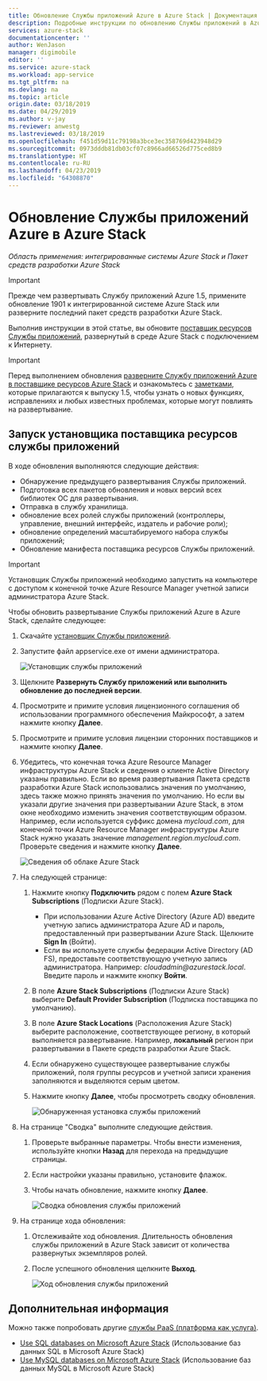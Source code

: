 ```yaml
---
title: Обновление Службы приложений Azure в Azure Stack | Документация Майкрософт
description: Подробные инструкции по обновлению Службы приложений в Azure Stack
services: azure-stack
documentationcenter: ''
author: WenJason
manager: digimobile
editor: ''
ms.service: azure-stack
ms.workload: app-service
ms.tgt_pltfrm: na
ms.devlang: na
ms.topic: article
origin.date: 03/18/2019
ms.date: 04/29/2019
ms.author: v-jay
ms.reviewer: anwestg
ms.lastreviewed: 03/18/2019
ms.openlocfilehash: f451d59d11c79198a3bce3ec358769d423948d29
ms.sourcegitcommit: 0973dddb81db03cf07c8966ad66526d775ced8b9
ms.translationtype: HT
ms.contentlocale: ru-RU
ms.lasthandoff: 04/23/2019
ms.locfileid: "64308870"
---
```

# <a name="update-azure-app-service-on-azure-stack"></a>Обновление Службы приложений Azure в Azure Stack

*Область применения: интегрированные системы Azure Stack и Пакет средств разработки Azure Stack*

> [!IMPORTANT]  
> Прежде чем развертывать Службу приложений Azure 1.5, примените обновление 1901 к интегрированной системе Azure Stack или разверните последний пакет средств разработки Azure Stack.

Выполнив инструкции в этой статье, вы обновите [поставщик ресурсов Службы приложений](azure-stack-app-service-overview.md), развернутый в среде Azure Stack с подключением к Интернету.

> [!IMPORTANT]  
> Перед выполнением обновления [разверните Службу приложений Azure в поставщике ресурсов Azure Stack](azure-stack-app-service-deploy.md) и ознакомьтесь с [заметками](azure-stack-app-service-release-notes-update-five.md), которые прилагаются к выпуску 1.5, чтобы узнать о новых функциях, исправлениях и любых известных проблемах, которые могут повлиять на развертывание.

## <a name="run-the-app-service-resource-provider-installer"></a>Запуск установщика поставщика ресурсов службы приложений

В ходе обновления выполняются следующие действия:

* Обнаружение предыдущего развертывания Службы приложений.
* Подготовка всех пакетов обновления и новых версий всех библиотек ОС для развертывания.
* Отправка в службу хранилища.
* обновление всех ролей службы приложений (контроллеры, управление, внешний интерфейс, издатель и рабочие роли);
* обновление определений масштабируемого набора службы приложений;
* Обновление манифеста поставщика ресурсов Службы приложений.

> [!IMPORTANT]
> Установщик Службы приложений необходимо запустить на компьютере с доступом к конечной точке Azure Resource Manager учетной записи администратора Azure Stack.
>
>

Чтобы обновить развертывание Службы приложений Azure в Azure Stack, сделайте следующее:

1. Скачайте [установщик Службы приложений](https://aka.ms/appsvcupdate5installer).

2. Запустите файл appservice.exe от имени администратора.

    ![Установщик службы приложений][1]

3. Щелкните **Развернуть Службу приложений или выполнить обновление до последней версии**.

4. Просмотрите и примите условия лицензионного соглашения об использовании программного обеспечения Майкрософт, а затем нажмите кнопку **Далее**.

5. Просмотрите и примите условия лицензии сторонних поставщиков и нажмите кнопку **Далее**.

6. Убедитесь, что конечная точка Azure Resource Manager инфраструктуры Azure Stack и сведения о клиенте Active Directory указаны правильно. Если во время развертывания Пакета средств разработки Azure Stack использовались значения по умолчанию, здесь также можно принять значения по умолчанию. Но если вы указали другие значения при развертывании Azure Stack, в этом окне необходимо изменить значения соответствующим образом. Например, если используется суффикс домена *mycloud.com*, для конечной точки Azure Resource Manager инфраструктуры Azure Stack нужно указать значение *management.region.mycloud.com*. Проверьте сведения и нажмите кнопку **Далее**.

    ![Сведения об облаке Azure Stack][2]

7. На следующей странице:

   1. Нажмите кнопку **Подключить** рядом с полем **Azure Stack Subscriptions** (Подписки Azure Stack).
        * При использовании Azure Active Directory (Azure AD) введите учетную запись администратора Azure AD и пароль, предоставленный при развертывании Azure Stack. Щелкните **Sign In** (Войти).
        * Если вы используете службы федерации Active Directory (AD FS), предоставьте соответствующую учетную запись администратора. Например: *cloudadmin\@azurestack.local*. Введите пароль и нажмите кнопку **Войти**.
   2. В поле **Azure Stack Subscriptions** (Подписки Azure Stack) выберите **Default Provider Subscription** (Подписка поставщика по умолчанию).
   3. В поле **Azure Stack Locations** (Расположения Azure Stack) выберите расположение, соответствующее региону, в который выполняется развертывание. Например, **локальный** регион при развертывании в Пакете средств разработки Azure Stack.
   4. Если обнаружено существующее развертывание службы приложений, поля группы ресурсов и учетной записи хранения заполняются и выделяются серым цветом.
   5. Нажмите кнопку **Далее**, чтобы просмотреть сводку обновления.

      ![Обнаруженная установка службы приложений][3]

8. На странице "Сводка" выполните следующие действия.
   1. Проверьте выбранные параметры. Чтобы внести изменения, используйте кнопки **Назад** для перехода на предыдущие страницы.
   2. Если настройки указаны правильно, установите флажок.
   3. Чтобы начать обновление, нажмите кнопку **Далее**.

       ![Сводка обновления службы приложений][4]

9. На странице хода обновления:
    1. Отслеживайте ход обновления. Длительность обновления службы приложений в Azure Stack зависит от количества развернутых экземпляров ролей.
    2. После успешного обновления щелкните **Выход**.

        ![Ход обновления службы приложений][5]

<!--Image references-->
[1]: ./media/azure-stack-app-service-update/app-service-exe.png
[2]: ./media/azure-stack-app-service-update/app-service-azure-resource-manager-endpoints.png
[3]: ./media/azure-stack-app-service-update/app-service-installation-detected.png
[4]: ./media/azure-stack-app-service-update/app-service-upgrade-summary.png
[5]: ./media/azure-stack-app-service-update/app-service-upgrade-complete.png

## <a name="next-steps"></a>Дополнительная информация

Можно также попробовать другие [службы PaaS (платформа как услуга)](azure-stack-offer-services-overview.md).

* [Use SQL databases on Microsoft Azure Stack](azure-stack-sql-resource-provider-deploy.md) (Использование баз данных SQL в Microsoft Azure Stack)
* [Use MySQL databases on Microsoft Azure Stack](azure-stack-mysql-resource-provider-deploy.md) (Использование баз данных MySQL в Microsoft Azure Stack)
